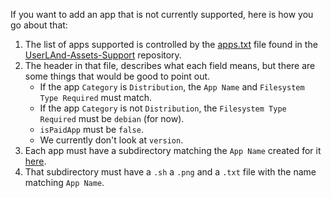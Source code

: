 If you want to add an app that is not currently supported, here is how you go about that:
1. The list of apps supported is controlled by the [apps.txt](https://github.com/CypherpunkArmory/UserLAnd-Assets-Support/blob/staging/apps/apps.txt) file found in the [UserLAnd-Assets-Support](https://github.com/CypherpunkArmory/UserLAnd-Assets-Support) repository.
2. The header in that file, describes what each field means, but there are some things that would be good to point out.
   * If the app `Category` is `Distribution`, the `App Name` and `Filesystem Type Required` must match.
   * If the app `Category` is not `Distribution`, the `Filesystem Type Required` must be `debian` (for now).
   * `isPaidApp` must be `false`.
   * We currently don't look at `version`.
3. Each app must have a subdirectory matching the `App Name` created for it [here](https://github.com/CypherpunkArmory/UserLAnd-Assets-Support/tree/staging/apps).
4. That subdirectory must have a `.sh` a `.png` and a `.txt` file with the name matching `App Name`.

